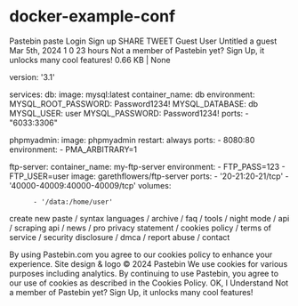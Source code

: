 # docker-example-conf




Pastebin
paste
Login Sign up
SHARE
TWEET
Guest User
Untitled
a guest
Mar 5th, 2024
1
0
23 hours
Not a member of Pastebin yet? Sign Up, it unlocks many cool features!
0.66 KB | None

version: '3.1'
 
services:
  db:
    image: mysql:latest
    container_name: db
    environment:
      MYSQL_ROOT_PASSWORD: Password1234!
      MYSQL_DATABASE: db
      MYSQL_USER: user
      MYSQL_PASSWORD: Password1234!
    ports:
      - "6033:3306"
 
  phpmyadmin:
    image: phpmyadmin
    restart: always
    ports:
      - 8080:80
    environment:
      - PMA_ARBITRARY=1
 
  ftp-server:
    container_name: my-ftp-server
    environment:
      - FTP_PASS=123
      - FTP_USER=user
    image: garethflowers/ftp-server
    ports:
      - '20-21:20-21/tcp'
      - '40000-40009:40000-40009/tcp'
    volumes:

          - '/data:/home/user'

create new paste  /  syntax languages  /  archive  /  faq  /  tools  /  night mode  /  api  /  scraping api  /  news  /  pro
privacy statement  /  cookies policy  /  terms of service /  security disclosure  /  dmca  /  report abuse  /  contact

By using Pastebin.com you agree to our cookies policy to enhance your experience.
Site design & logo © 2024 Pastebin
We use cookies for various purposes including analytics. By continuing to use Pastebin, you agree to our use of cookies as described in the Cookies Policy.  OK, I Understand
Not a member of Pastebin yet?
Sign Up, it unlocks many cool features!
 
